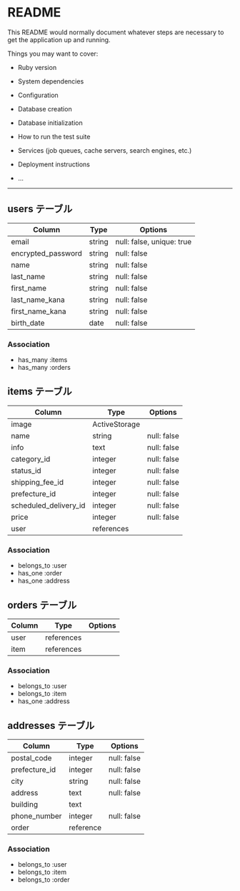 # README

This README would normally document whatever steps are necessary to get the
application up and running.

Things you may want to cover:

* Ruby version

* System dependencies

* Configuration

* Database creation

* Database initialization

* How to run the test suite

* Services (job queues, cache servers, search engines, etc.)

* Deployment instructions

* ...


------------------------------------------------------------------------



## users テーブル

| Column                  | Type   | Options                  |
| ----------------------- | ------ | ------------------------ |
| email                   | string | null: false, unique: true|
| encrypted_password      | string | null: false              |
| name                    | string | null: false              |
| last_name               | string | null: false              |
| first_name              | string | null: false              |
| last_name_kana          | string | null: false              |
| first_name_kana         | string | null: false              |
| birth_date              | date   | null: false              |


### Association

- has_many :items
- has_many :orders


## items テーブル

| Column                 | Type          | Options     |
| ---------------------- | ------------- | ----------- |
| image                  | ActiveStorage |             |
| name                   | string        | null: false |
| info                   | text          | null: false |
| category_id            | integer       | null: false |
| status_id              | integer       | null: false |
| shipping_fee_id        | integer       | null: false |
| prefecture_id          | integer       | null: false |
| scheduled_delivery_id  | integer       | null: false |
| price                  | integer       | null: false |
| user                   | references    |             |

### Association

- belongs_to :user
- has_one    :order
- has_one    :address



## orders テーブル

| Column                 | Type          | Options     |
| -----------------------| ------------- | ----------- |
| user                   | references    |             |
| item                   | references    |             |


### Association

- belongs_to :user
- belongs_to :item
- has_one    :address



## addresses テーブル

| Column                   | Type      | Options     |
| ------------------------ | --------- | ----------- |
| postal_code              | integer   | null: false |
| prefecture_id            | integer   | null: false |
| city                     | string    | null: false |
| address                  | text      | null: false |
| building                 | text      |             |
| phone_number             | integer   | null: false |
| order                    | reference |             |

### Association

- belongs_to :user
- belongs_to :item
- belongs_to :order

